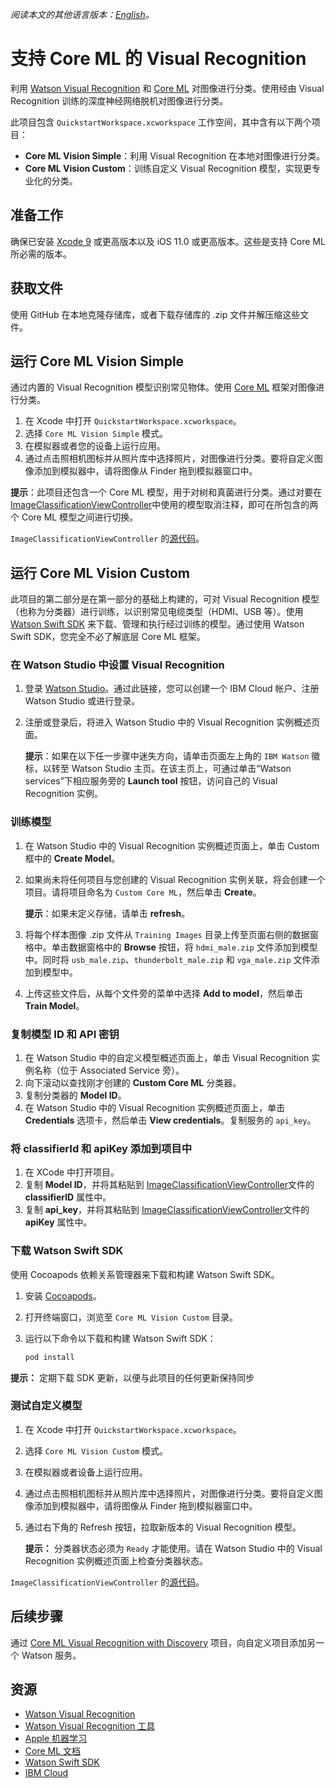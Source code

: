 *阅读本文的其他语言版本：[English](README.md)。*

# 支持 Core ML 的 Visual Recognition

利用 [Watson Visual Recognition](https://www.ibm.com/watson/services/visual-recognition/) 和 [Core ML](https://developer.apple.com/machine-learning/) 对图像进行分类。使用经由 Visual Recognition 训练的深度神经网络脱机对图像进行分类。

此项目包含 `QuickstartWorkspace.xcworkspace` 工作空间，其中含有以下两个项目：

- **Core ML Vision Simple**：利用 Visual Recognition 在本地对图像进行分类。
- **Core ML Vision Custom**：训练自定义 Visual Recognition 模型，实现更专业化的分类。

## 准备工作

确保已安装 [Xcode 9][xcode_download] 或更高版本以及 iOS 11.0 或更高版本。这些是支持 Core ML 所必需的版本。

## 获取文件
使用 GitHub 在本地克隆存储库，或者下载存储库的 .zip 文件并解压缩这些文件。

## 运行 Core ML Vision Simple
通过内置的 Visual Recognition 模型识别常见物体。使用 [Core ML](https://developer.apple.com/documentation/coreml) 框架对图像进行分类。

1.  在 Xcode 中打开 `QuickstartWorkspace.xcworkspace`。
1.  选择 `Core ML Vision Simple` 模式。
1.  在模拟器或者您的设备上运行应用。
1.  通过点击照相机图标并从照片库中选择照片，对图像进行分类。要将自定义图像添加到模拟器中，请将图像从 Finder 拖到模拟器窗口中。

**提示**：此项目还包含一个 Core ML 模型，用于对树和真菌进行分类。通过对要在 [ImageClassificationViewController](../master/Core%20ML%20Vision%20Simple/Core%20ML%20Vision%20Simple/ImageClassificationViewController.swift#L35-L39)中使用的模型取消注释，即可在所包含的两个 Core ML 模型之间进行切换。

`ImageClassificationViewController` 的[源代码](../master/Core%20ML%20Vision%20Simple/Core%20ML%20Vision%20Simple/ImageClassificationViewController.swift)。

## 运行 Core ML Vision Custom
此项目的第二部分是在第一部分的基础上构建的，可对 Visual Recognition 模型（也称为分类器）进行训练，以识别常见电缆类型（HDMI、USB 等）。使用 [Watson Swift SDK](https://github.com/watson-developer-cloud/swift-sdk) 来下载、管理和执行经过训练的模型。通过使用 Watson Swift SDK，您完全不必了解底层 Core ML 框架。

### 在 Watson Studio 中设置 Visual Recognition
1.  登录 [Watson Studio][watson_studio_visrec_tooling]。通过此链接，您可以创建一个 IBM Cloud 帐户、注册 Watson Studio 或进行登录。
1.  注册或登录后，将进入 Watson Studio 中的 Visual Recognition 实例概述页面。

    **提示**：如果在以下任一步骤中迷失方向，请单击页面左上角的 `IBM Watson` 徽标，以转至 Watson Studio 主页。在该主页上，可通过单击“Watson services”下相应服务旁的 **Launch tool** 按钮，访问自己的 Visual Recognition 实例。

### 训练模型
1.  在 Watson Studio 中的 Visual Recognition 实例概述页面上，单击 Custom 框中的 **Create Model**。
1.  如果尚未将任何项目与您创建的 Visual Recognition 实例关联，将会创建一个项目。请将项目命名为 `Custom Core ML`，然后单击 **Create**。

    **提示**：如果未定义存储，请单击 **refresh**。
1.  将每个样本图像 .zip 文件从 `Training Images` 目录上传至页面右侧的数据窗格中。单击数据窗格中的 **Browse** 按钮，将 `hdmi_male.zip` 文件添加到模型中。同时将 `usb_male.zip`、`thunderbolt_male.zip` 和 `vga_male.zip` 文件添加到模型中。
1.  上传这些文件后，从每个文件旁的菜单中选择 **Add to model**，然后单击 **Train Model**。

### 复制模型 ID 和 API 密钥
1.  在 Watson Studio 中的自定义模型概述页面上，单击 Visual Recognition 实例名称（位于 Associated Service 旁）。
1.  向下滚动以查找刚才创建的 **Custom Core ML** 分类器。
1.  复制分类器的 **Model ID**。
1.  在 Watson Studio 中的 Visual Recognition 实例概述页面上，单击 **Credentials** 选项卡，然后单击 **View credentials**。复制服务的 `api_key`。

### 将 classifierId 和 apiKey 添加到项目中
1.  在 XCode 中打开项目。
1.  复制 **Model ID**，并将其粘贴到 [ImageClassificationViewController](../master/Core%20ML%20Vision%20Custom/Core%20ML%20Vision%20Custom/ImageClassificationViewController.swift)文件的 **classifierID** 属性中。
1.  复制 **api_key**，并将其粘贴到 [ImageClassificationViewController](../master/Core%20ML%20Vision%20Custom/Core%20ML%20Vision%20Custom/ImageClassificationViewController.swift)文件的 **apiKey** 属性中。

### 下载 Watson Swift SDK
使用 Cocoapods 依赖关系管理器来下载和构建 Watson Swift SDK。

1.  安装 [Cocoapods](https://cocoapods.org/)。
1.  打开终端窗口，浏览至 `Core ML Vision Custom` 目录。
1.  运行以下命令以下载和构建 Watson Swift SDK：

    ```bash
    pod install
    ```

**提示：** 定期下载 SDK 更新，以便与此项目的任何更新保持同步

### 测试自定义模型

1. 在 Xcode 中打开 `QuickstartWorkspace.xcworkspace`。
1. 选择 `Core ML Vision Custom` 模式。
1. 在模拟器或者设备上运行应用。
1. 通过点击照相机图标并从照片库中选择照片，对图像进行分类。要将自定义图像添加到模拟器中，请将图像从 Finder 拖到模拟器窗口中。
1. 通过右下角的 Refresh 按钮，拉取新版本的 Visual Recognition 模型。

    **提示：** 分类器状态必须为 `Ready` 才能使用。请在 Watson Studio 中的 Visual Recognition 实例概述页面上检查分类器状态。

`ImageClassificationViewController` 的[源代码](../master/Core%20ML%20Vision%20Custom/Core%20ML%20Vision%20Custom/ImageClassificationViewController.swift)。

## 后续步骤

通过 [Core ML Visual Recognition with Discovery][vizreq_with_discovery] 项目，向自定义项目添加另一个 Watson 服务。

## 资源

- [Watson Visual Recognition](https://www.ibm.com/watson/services/visual-recognition/)
- [Watson Visual Recognition 工具][vizreq_tooling]
- [Apple 机器学习](https://developer.apple.com/machine-learning/)
- [Core ML 文档](https://developer.apple.com/documentation/coreml)
- [Watson Swift SDK](https://github.com/watson-developer-cloud/swift-sdk)
- [IBM Cloud](https://cloud.ibm.com)

[vizreq_with_discovery]: https://github.com/watson-developer-cloud/visual-recognition-with-discovery-coreml/
[xcode_download]: https://developer.apple.com/xcode/downloads/
[vizreq_tooling]: https://dataplatform.ibm.com/registration/stepone?context=wdp&apps=watson_studio&target=watson_vision_combined
[watson_studio_visrec_tooling]: https://dataplatform.ibm.com/registration/stepone?target=watson_vision_combined&context=wdp&apps=watson_studio&cm_sp=WatsonPlatform-WatsonPlatform-_-OnPageNavCTA-IBMWatson_VisualRecognition-_-CoreMLGithub
